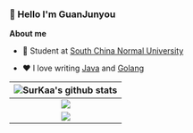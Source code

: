 ### 👋 Hello I'm GuanJunyou

**About me**

- 💼 Student at [South China Normal University](https://www.scnu.edu.cn/)

- ❤️ I love writing [Java](https://github.com/topics/java) and [Golang](https://github.com/topics/golang)


| <img align="center" src="https://github-readme-stats.vercel.app/api?username=guanjunyou&hide_border=true&show_icons=true&line_height=21&theme=github_dark" alt="SurKaa's github stats" /> |
| ------ |
| <div align="center"> <img src="https://stats.justsong.cn/api/csdn?id=weixin_50549897&theme=github_dark"> </div> |
| <div align="center"> <img src="https://stats.justsong.cn/api/leetcode?username=nervous-diffiebjp&cn=true&theme=github_dark"> </div> |
